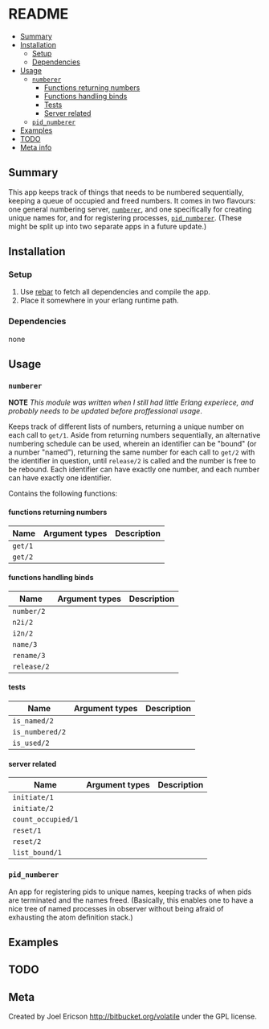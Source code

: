 # README

* [Summary](#markdown-header-summary)
* [Installation](#markdown-header-installation)
    * [Setup](#markdown-header-setup)
    * [Dependencies](#markdown-header-dependencies)
* [Usage](#markdown-header-usage)
    * [`numberer`](#markdown-header-numberer)
        * [Functions returning numbers](#markdown-header-functions-returning-numbers)
        * [Functions handling binds](#markdown-header-functions-handling-binds)
        * [Tests](#markdown-header-tests)
        * [Server related](#markdown-header-server-related)
    * [`pid_numberer`](#markdown-header-pid_numberer)
* [Examples](#markdown-header-examples)
* [TODO](#markdown-header-todo)
* [Meta info](#markdown-header-meta)

## Summary

This app keeps track of things that needs to be numbered sequentially, keeping a queue of occupied and freed numbers. It comes in two flavours: one general numbering server, [`numberer`](numberer#markdown-header-numberer),  and one specifically for creating unique names for, and for registering processes, [`pid_numberer`](numberer#markdown-header-pid_numberer). (These might be split up into two separate apps in a future update.)

## Installation

### Setup
1. Use [rebar][] to fetch all dependencies and compile the app.
1. Place it somewhere in your erlang runtime path.

### Dependencies

none

[rebar]: https://github.com/basho/rebar "An erlang repository/dependency handler"

## Usage

### `numberer`

__NOTE__ _This module was written when I still had little Erlang experiece, and probably needs to be updated before proffessional usage_.

Keeps track of different lists of numbers, returning a unique number on each call to `get/1`. Aside from returning numbers sequentially, an alternative numbering schedule can be used, wherein an identifier can be "bound" (or a number "named"), returning the same number for each call to `get/2` with the identifier in question, until `release/2` is called and the number is free to be rebound. Each identifier can have exactly one number, and each number can have exactly one identifier.

Contains the following functions:

#### functions returning numbers 

Name | Argument types | Description
-- | -- | --
`get/1`| |
`get/2`| |

#### functions handling binds

Name | Argument types | Description
-- | -- | --
`number/2`| |
`n2i/2`| |
`i2n/2`| |
`name/3`| |
`rename/3`| |
`release/2`| |


#### tests

Name | Argument types | Description
-- | -- | --
`is_named/2`| |
`is_numbered/2`| |
`is_used/2`| |

#### server related

Name | Argument types | Description
-- | -- | --
`initiate/1` | |
`initiate/2` | |
`count_occupied/1` | |
`reset/1`| |
`reset/2`| |
`list_bound/1`| |

### `pid_numberer`

An app for registering pids to unique names, keeping tracks of when pids are terminated and the names freed. (Basically, this enables one to have a nice tree of named processes in observer without being afraid of exhausting the atom definition stack.)


## Examples

## TODO

## Meta

Created by Joel Ericson <http://bitbucket.org/volatile> under the GPL license.